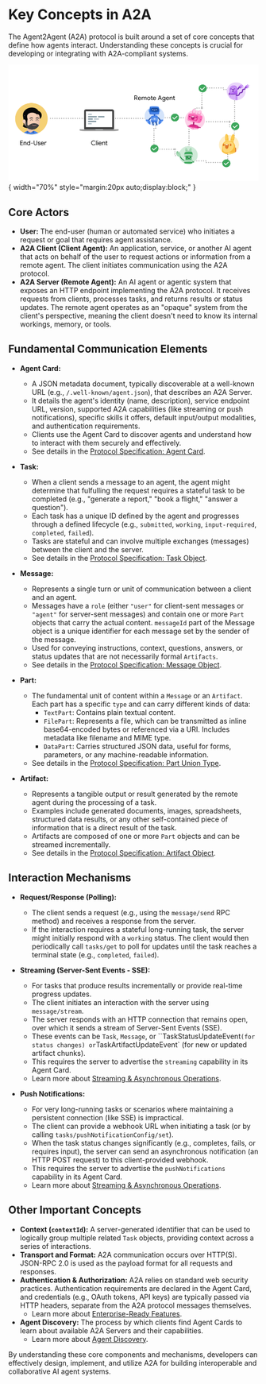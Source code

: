 # Key Concepts in A2A

The Agent2Agent (A2A) protocol is built around a set of core concepts that define how agents interact. Understanding these concepts is crucial for developing or integrating with A2A-compliant systems.

![A2A Actors showing a User, A2A Client (Client Agent), and A2A Server (Remote Agent)](../assets/a2a-actors.png){ width="70%" style="margin:20px auto;display:block;" }

## Core Actors

- **User:** The end-user (human or automated service) who initiates a request or goal that requires agent assistance.
- **A2A Client (Client Agent):** An application, service, or another AI agent that acts on behalf of the user to request actions or information from a remote agent. The client initiates communication using the A2A protocol.
- **A2A Server (Remote Agent):** An AI agent or agentic system that exposes an HTTP endpoint implementing the A2A protocol. It receives requests from clients, processes tasks, and returns results or status updates. The remote agent operates as an "opaque" system from the client's perspective, meaning the client doesn't need to know its internal workings, memory, or tools.

## Fundamental Communication Elements

- **Agent Card:**
    - A JSON metadata document, typically discoverable at a well-known URL (e.g., `/.well-known/agent.json`), that describes an A2A Server.
    - It details the agent's identity (name, description), service endpoint URL, version, supported A2A capabilities (like streaming or push notifications), specific skills it offers, default input/output modalities, and authentication requirements.
    - Clients use the Agent Card to discover agents and understand how to interact with them securely and effectively.
    - See details in the [Protocol Specification: Agent Card](../specification.md#5-agent-discovery-the-agent-card).

- **Task:**
    - When a client sends a message to an agent, the agent might determine that fulfulling the request requires a stateful task to be completed (e.g., "generate a report," "book a flight," "answer a question").
    - Each task has a unique ID defined by the agent and progresses through a defined lifecycle (e.g., `submitted`, `working`, `input-required`, `completed`, `failed`).
    - Tasks are stateful and can involve multiple exchanges (messages) between the client and the server.
    - See details in the [Protocol Specification: Task Object](../specification.md#61-task-object).

- **Message:**
    - Represents a single turn or unit of communication between a client and an agent.
    - Messages have a `role` (either `"user"` for client-sent messages or `"agent"` for server-sent messages) and contain one or more `Part` objects that carry the actual content. `messageId` part of the Message object is a unique identifier for each message set by the sender of the message.
    - Used for conveying instructions, context, questions, answers, or status updates that are not necessarily formal `Artifacts`.
    - See details in the [Protocol Specification: Message Object](../specification.md#64-message-object).

- **Part:**
    - The fundamental unit of content within a `Message` or an `Artifact`. Each part has a specific `type` and can carry different kinds of data:
        - `TextPart`: Contains plain textual content.
        - `FilePart`: Represents a file, which can be transmitted as inline base64-encoded bytes or referenced via a URI. Includes metadata like filename and MIME type.
        - `DataPart`: Carries structured JSON data, useful for forms, parameters, or any machine-readable information.
    - See details in the [Protocol Specification: Part Union Type](../specification.md#65-part-union-type).

- **Artifact:**
    - Represents a tangible output or result generated by the remote agent during the processing of a task.
    - Examples include generated documents, images, spreadsheets, structured data results, or any other self-contained piece of information that is a direct result of the task.
    - Artifacts are composed of one or more `Part` objects and can be streamed incrementally.
    - See details in the [Protocol Specification: Artifact Object](../specification.md#67-artifact-object).

## Interaction Mechanisms

- **Request/Response (Polling):**
    - The client sends a request (e.g., using the `message/send` RPC method) and receives a response from the server.
    - If the interaction requires a stateful long-running task, the server might initially respond with a `working` status. The client would then periodically call `tasks/get` to poll for updates until the task reaches a terminal state (e.g., `completed`, `failed`).

- **Streaming (Server-Sent Events - SSE):**
    - For tasks that produce results incrementally or provide real-time progress updates.
    - The client initiates an interaction with the server using `message/stream`.
    - The server responds with an HTTP connection that remains open, over which it sends a stream of Server-Sent Events (SSE).
    - These events can be `Task`, `Message`, or ``TaskStatusUpdateEvent` (for status changes) or `TaskArtifactUpdateEvent` (for new or updated artifact chunks).
    - This requires the server to advertise the `streaming` capability in its Agent Card.
    - Learn more about [Streaming & Asynchronous Operations](./streaming-and-async.md).

- **Push Notifications:**
    - For very long-running tasks or scenarios where maintaining a persistent connection (like SSE) is impractical.
    - The client can provide a webhook URL when initiating a task (or by calling `tasks/pushNotificationConfig/set`).
    - When the task status changes significantly (e.g., completes, fails, or requires input), the server can send an asynchronous notification (an HTTP POST request) to this client-provided webhook.
    - This requires the server to advertise the `pushNotifications` capability in its Agent Card.
    - Learn more about [Streaming & Asynchronous Operations](./streaming-and-async.md).

## Other Important Concepts

- **Context (`contextId`):** A server-generated identifier that can be used to logically group multiple related `Task` objects, providing context across a series of interactions.
- **Transport and Format:** A2A communication occurs over HTTP(S). JSON-RPC 2.0 is used as the payload format for all requests and responses.
- **Authentication & Authorization:** A2A relies on standard web security practices. Authentication requirements are declared in the Agent Card, and credentials (e.g., OAuth tokens, API keys) are typically passed via HTTP headers, separate from the A2A protocol messages themselves.
    - Learn more about [Enterprise-Ready Features](./enterprise-ready.md).
- **Agent Discovery:** The process by which clients find Agent Cards to learn about available A2A Servers and their capabilities.
    - Learn more about [Agent Discovery](./agent-discovery.md).

By understanding these core components and mechanisms, developers can effectively design, implement, and utilize A2A for building interoperable and collaborative AI agent systems.
